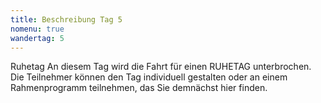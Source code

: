 ```yaml
---
title: Beschreibung Tag 5
nomenu: true
wandertag: 5
---
```



Ruhetag
An diesem Tag wird die Fahrt für einen RUHETAG unterbrochen. Die Teilnehmer können den Tag individuell gestalten oder an einem Rahmenprogramm teilnehmen, das Sie demnächst hier finden.
